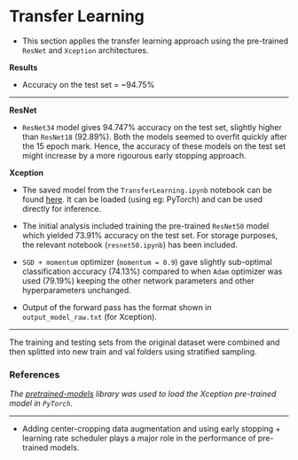 # Transfer Learning

- This section applies the transfer learning approach using the pre-trained `ResNet` and `Xception` architectures.

**Results**

- Accuracy on the test set = ~94.75%

---
**ResNet**
- `ResNet34` model gives 94.747% accuracy on the test set, slightly higher than `ResNet18` (92.89%). Both the models seemed to overfit quickly after the 15 epoch mark. Hence, the accuracy of these models on the test set might increase by a more rigourous early stopping approach.

**Xception**
- The saved model from the `TransferLearning.ipynb` notebook can be found [here](https://drive.google.com/file/d/1x6SFqceZvOZrwHRPdJFVkOtjwS3ZM3LO/view?usp=sharing). It can be loaded (using eg: PyTorch) and can be used directly for inference.

- The initial analysis included training the pre-trained `ResNet50` model which yielded 73.91% accuracy on the test set. For storage purposes, the relevant notebook (`resnet50.ipynb`) has been included.

- `SGD + momentum` optimizer (`momentum = 0.9`) gave slightly sub-optimal classification accuracy (74.13%) compared to when `Adam` optimizer was used (79.19%) keeping the other network parameters and other hyperparameters unchanged.
- Output of the forward pass has the format shown in `output_model_raw.txt` (for Xception).

---
The training and testing sets from the original dataset were combined and then splitted into new train and val folders using stratified sampling.

### References
*The [pretrained-models](https://github.com/Cadene/pretrained-models.pytorch) library was used to load the Xception pre-trained model in `PyTorch`.*

---
- Adding center-cropping data augmentation and using early stopping + learning rate scheduler plays a major role in the performance of pre-trained models.
